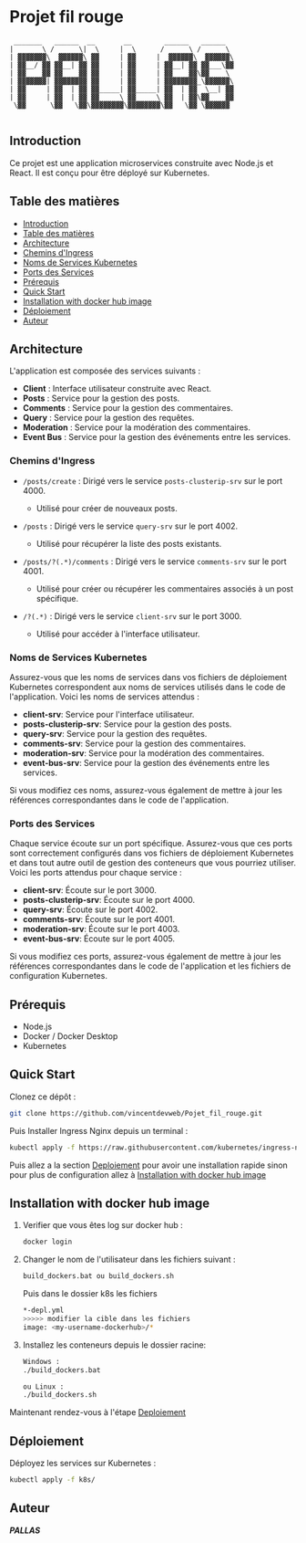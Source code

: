 # Projet fil rouge
```
 _______   ______  __       __        ______   ______  
|       \ /      \|  \     |  \      /      \ /      \ 
| ▓▓▓▓▓▓▓\  ▓▓▓▓▓▓\ ▓▓     | ▓▓     |  ▓▓▓▓▓▓\  ▓▓▓▓▓▓\
| ▓▓__/ ▓▓ ▓▓__| ▓▓ ▓▓     | ▓▓     | ▓▓__| ▓▓ ▓▓___\▓▓
| ▓▓    ▓▓ ▓▓    ▓▓ ▓▓     | ▓▓     | ▓▓    ▓▓\▓▓    \ 
| ▓▓▓▓▓▓▓| ▓▓▓▓▓▓▓▓ ▓▓     | ▓▓     | ▓▓▓▓▓▓▓▓_\▓▓▓▓▓▓\
| ▓▓     | ▓▓  | ▓▓ ▓▓_____| ▓▓_____| ▓▓  | ▓▓  \__| ▓▓
| ▓▓     | ▓▓  | ▓▓ ▓▓     \ ▓▓     \ ▓▓  | ▓▓\▓▓    ▓▓
 \▓▓      \▓▓   \▓▓\▓▓▓▓▓▓▓▓\▓▓▓▓▓▓▓▓\▓▓   \▓▓ \▓▓▓▓▓▓ 
                                                       
```
## Introduction

Ce projet est une application microservices construite avec Node.js et React. Il est conçu pour être déployé sur Kubernetes.

## Table des matières

- [Introduction](#introduction)
- [Table des matières](#table-des-matières)
- [Architecture](#architecture)
- [Chemins d'Ingress](#chemins-dingress)
- [Noms de Services Kubernetes](#noms-de-services-kubernetes)
- [Ports des Services](#ports-des-services)
- [Prérequis](#prérequis)
- [Quick Start](#quick-start)
- [Installation with docker hub image](#installation-with-docker-hub-image)
- [Déploiement](#déploiement)
- [Auteur](#auteur)

## Architecture

L'application est composée des services suivants :

- **Client** : Interface utilisateur construite avec React.
- **Posts** : Service pour la gestion des posts.
- **Comments** : Service pour la gestion des commentaires.
- **Query** : Service pour la gestion des requêtes.
- **Moderation** : Service pour la modération des commentaires.
- **Event Bus** : Service pour la gestion des événements entre les services.

### Chemins d'Ingress

- `/posts/create` : Dirigé vers le service `posts-clusterip-srv` sur le port 4000.
  - Utilisé pour créer de nouveaux posts.
  
- `/posts` : Dirigé vers le service `query-srv` sur le port 4002.
  - Utilisé pour récupérer la liste des posts existants.
  
- `/posts/?(.*)/comments` : Dirigé vers le service `comments-srv` sur le port 4001.
  - Utilisé pour créer ou récupérer les commentaires associés à un post spécifique.
  
- `/?(.*)` : Dirigé vers le service `client-srv` sur le port 3000.
  - Utilisé pour accéder à l'interface utilisateur.
 


### Noms de Services Kubernetes

Assurez-vous que les noms de services dans vos fichiers de déploiement Kubernetes correspondent aux noms de services utilisés dans le code de l'application. Voici les noms de services attendus :

- **client-srv**: Service pour l'interface utilisateur.
- **posts-clusterip-srv**: Service pour la gestion des posts.
- **query-srv**: Service pour la gestion des requêtes.
- **comments-srv**: Service pour la gestion des commentaires.
- **moderation-srv**: Service pour la modération des commentaires.
- **event-bus-srv**: Service pour la gestion des événements entre les services.

Si vous modifiez ces noms, assurez-vous également de mettre à jour les références correspondantes dans le code de l'application.


### Ports des Services

Chaque service écoute sur un port spécifique. Assurez-vous que ces ports sont correctement configurés dans vos fichiers de déploiement Kubernetes et dans tout autre outil de gestion des conteneurs que vous pourriez utiliser. Voici les ports attendus pour chaque service :

- **client-srv**: Écoute sur le port 3000.
- **posts-clusterip-srv**: Écoute sur le port 4000.
- **query-srv**: Écoute sur le port 4002.
- **comments-srv**: Écoute sur le port 4001.
- **moderation-srv**: Écoute sur le port 4003.
- **event-bus-srv**: Écoute sur le port 4005.

Si vous modifiez ces ports, assurez-vous également de mettre à jour les références correspondantes dans le code de l'application et les fichiers de configuration Kubernetes.


## Prérequis

- Node.js
- Docker / Docker Desktop
- Kubernetes

## Quick Start

Clonez ce dépôt :
```sh
git clone https://github.com/vincentdevweb/Pojet_fil_rouge.git
```
Puis Installer Ingress Nginx depuis un terminal :
```sh
kubectl apply -f https://raw.githubusercontent.com/kubernetes/ingress-nginx/master/deploy/static/provider/cloud/deploy.yaml
```

Puis allez a la section [Deploiement](#déploiement) pour avoir une installation rapide sinon pour plus de configuration allez à [Installation with docker hub image](#installation-with-docker-hub-image)
## Installation with docker hub image

1. Verifier que vous êtes log sur docker hub :
    ```bash
    docker login
    ```

2. Changer le nom de l'utilisateur dans les fichiers suivant :
    ```bash
    build_dockers.bat ou build_dockers.sh
    ```
    Puis dans le dossier k8s les fichiers
    ```bash
    *-depl.yml
    >>>>> modifier la cible dans les fichiers
    image: <my-username-dockerhub>/*
    ```

3. Installez les conteneurs depuis le dossier racine:
    
    ```bash
    Windows :
    ./build_dockers.bat

    ou Linux : 
    ./build_dockers.sh 
    ```

Maintenant rendez-vous à l'étape [Deploiement](#déploiement)

## Déploiement

Déployez les services sur Kubernetes :

```sh
kubectl apply -f k8s/
```

## Auteur

**_PALLAS_**
